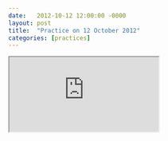 ```yaml
---
date:   2012-10-12 12:00:00 -0000
layout: post
title:  "Practice on 12 October 2012"
categories: [practices]
---
```

<iframe src="https://www.youtube.com/embed/4_wt-SCed1E?rel=0" allowfullscreen="allowfullscreen"></iframe>
